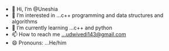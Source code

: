 - 👋 Hi, I’m @Uneshia
- 👀 I’m interested in ...c++ programming and data structures and algorithms
- 🌱 I’m currently learning ...c++ and python
- 📫 How to reach me ...udwivedi143@gmail.com
- 😄 Pronouns: ...He/him

<!---
Uneshia/Uneshia is a ✨ special ✨ repository because its `README.md` (this file) appears on your GitHub profile.
You can click the Preview link to take a look at your changes.
--->
